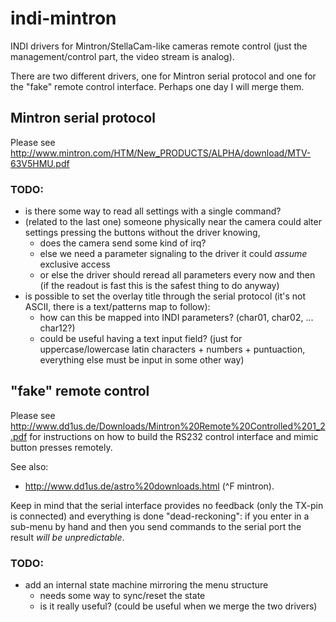 # indi-mintron
INDI drivers for Mintron/StellaCam-like cameras remote control
(just the management/control part, the video stream is analog).

There are two different drivers, one for Mintron serial protocol and one for
the "fake" remote control interface. Perhaps one day I will merge them.

## Mintron serial protocol
Please see
http://www.mintron.com/HTM/New_PRODUCTS/ALPHA/download/MTV-63V5HMU.pdf

### TODO:
- is there some way to read all settings with a single command?
- (related to the last one) someone physically near the camera could alter
  settings pressing the buttons without the driver knowing,
  - does the camera send some kind of irq?
  - else we need a parameter signaling to the driver it could *assume*
    exclusive access
  - or else the driver should reread all parameters every now and then (if the
    readout is fast this is the safest thing to do anyway)
- is possible to set the overlay title through the serial protocol (it's not
  ASCII, there is a text/patterns map to follow):
  - how can this be mapped into INDI parameters? (char01, char02, ... char12?)
  - could be useful having a text input field? (just for uppercase/lowercase
    latin characters + numbers + puntuaction, everything else must be input in
    some other way)


## "fake" remote control
Please see
http://www.dd1us.de/Downloads/Mintron%20Remote%20Controlled%201_2.pdf for
instructions on how to build the RS232 control interface and mimic button
presses remotely.

See also:
- http://www.dd1us.de/astro%20downloads.html (^F mintron).

Keep in mind that the serial interface provides no feedback (only the TX-pin
is connected) and everything is done "dead-reckoning": if you enter in a
sub-menu by hand and then you send commands to the serial port the result
*will be unpredictable*.

### TODO:
- add an internal state machine mirroring the menu structure
  - needs some way to sync/reset the state
  - is it really useful? (could be useful when we merge the two drivers)
